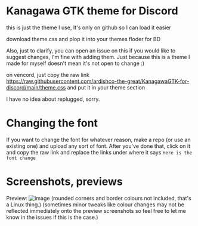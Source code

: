 # Kanagawa GTK theme for Discord
this is just the theme I use, It's only on github so I can load it easier

download theme.css and plop it into your themes floder for BD

Also, just to clarify, you can open an issue on this if you would like to suggest changes, I'm fine with adding them.
Just because this is a theme I made for myself doesn't mean it's not open to change :)

on vencord, just copy the raw link https://raw.githubusercontent.com/ardishco-the-great/KanagawaGTK-for-discord/main/theme.css and put it in your theme section


I have no idea about replugged, sorry.
# Changing the font
If you want to change the font for whatever reason, make a repo (or use an existing one) and upload any sort of font.
After you've done that, click on it and copy the raw link and replace the links under where it says ``Here is the font change``

# Screenshots, previews
Preview:
![image](https://github.com/ardishco-the-great/KanagawaGTK-for-discord/assets/109692107/fd135026-2b1a-48c6-ad9a-f78d4cc400c9)
(rounded corners and border colours not included, that's a Linux thing.)
(sometimes minor tweaks like colour changes may not be reflected immediately onto the preview screenshots so feel free to let me know in the issues if this is the case.)

